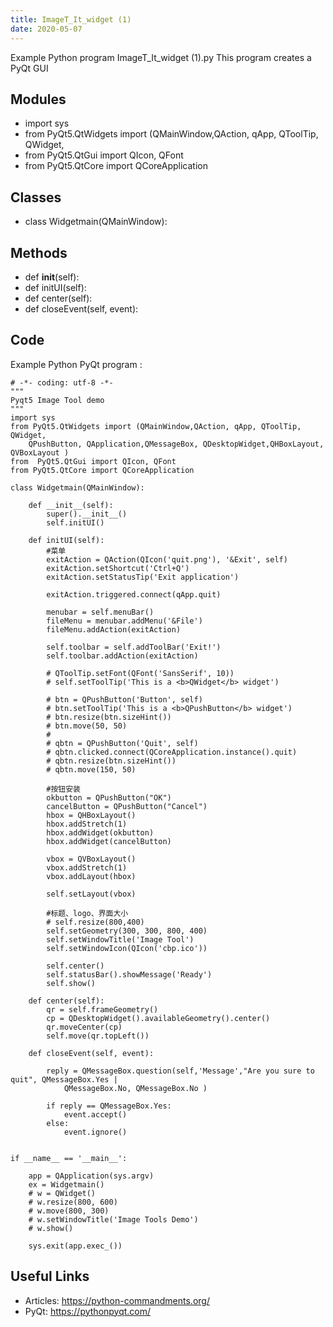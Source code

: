 ```yaml
---
title: ImageT_It_widget (1)
date: 2020-05-07
---
```

Example Python program ImageT_It_widget (1).py
This program creates a PyQt GUI

## Modules

* import sys
* from PyQt5.QtWidgets import (QMainWindow,QAction, qApp, QToolTip, QWidget,
* from  PyQt5.QtGui import QIcon, QFont
* from PyQt5.QtCore import QCoreApplication

## Classes

* class Widgetmain(QMainWindow):

## Methods

* def __init__(self):
* def initUI(self):
* def center(self):
* def closeEvent(self, event):

## Code

Example Python PyQt program :

    # -*- coding: utf-8 -*-
    """
    Pyqt5 Image Tool demo
    """
    import sys
    from PyQt5.QtWidgets import (QMainWindow,QAction, qApp, QToolTip, QWidget,
        QPushButton, QApplication,QMessageBox, QDesktopWidget,QHBoxLayout, QVBoxLayout )
    from  PyQt5.QtGui import QIcon, QFont
    from PyQt5.QtCore import QCoreApplication
    
    class Widgetmain(QMainWindow):
    
        def __init__(self):
            super().__init__()
            self.initUI()
    
        def initUI(self):
            #菜单
            exitAction = QAction(QIcon('quit.png'), '&Exit', self)
            exitAction.setShortcut('Ctrl+Q')
            exitAction.setStatusTip('Exit application')
    
            exitAction.triggered.connect(qApp.quit)
    
            menubar = self.menuBar()
            fileMenu = menubar.addMenu('&File')
            fileMenu.addAction(exitAction)
    
            self.toolbar = self.addToolBar('Exit!')
            self.toolbar.addAction(exitAction)
    
            # QToolTip.setFont(QFont('SansSerif', 10))
            # self.setToolTip('This is a <b>QWidget</b> widget')
    
            # btn = QPushButton('Button', self)
            # btn.setToolTip('This is a <b>QPushButton</b> widget')
            # btn.resize(btn.sizeHint())
            # btn.move(50, 50)
            #
            # qbtn = QPushButton('Quit', self)
            # qbtn.clicked.connect(QCoreApplication.instance().quit)
            # qbtn.resize(btn.sizeHint())
            # qbtn.move(150, 50)
    
            #按钮安装
            okbutton = QPushButton("OK")
            cancelButton = QPushButton("Cancel")
            hbox = QHBoxLayout()
            hbox.addStretch(1)
            hbox.addWidget(okbutton)
            hbox.addWidget(cancelButton)
    
            vbox = QVBoxLayout()
            vbox.addStretch(1)
            vbox.addLayout(hbox)
    
            self.setLayout(vbox)
    
            #标题、logo、界面大小
            # self.resize(800,400)
            self.setGeometry(300, 300, 800, 400)
            self.setWindowTitle('Image Tool')
            self.setWindowIcon(QIcon('cbp.ico'))
    
            self.center()
            self.statusBar().showMessage('Ready')
            self.show()
    
        def center(self):
            qr = self.frameGeometry()
            cp = QDesktopWidget().availableGeometry().center()
            qr.moveCenter(cp)
            self.move(qr.topLeft())
    
        def closeEvent(self, event):
    
            reply = QMessageBox.question(self,'Message',"Are you sure to quit", QMessageBox.Yes |
                QMessageBox.No, QMessageBox.No )
    
            if reply == QMessageBox.Yes:
                event.accept()
            else:
                event.ignore()
    
    
    if __name__ == '__main__':
    
        app = QApplication(sys.argv)
        ex = Widgetmain()
        # w = QWidget()
        # w.resize(800, 600)
        # w.move(800, 300)
        # w.setWindowTitle('Image Tools Demo')
        # w.show()
    
        sys.exit(app.exec_())
    

## Useful Links

- Articles: https://python-commandments.org/
- PyQt: https://pythonpyqt.com/
